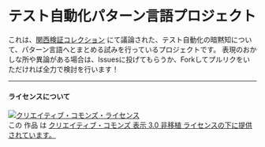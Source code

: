 # テスト自動化パターン言語プロジェクト

これは、[関西検証コレクション](http://connpass.com/series/489/) にて議論された、テスト自動化の暗黙知について、パターン言語へとまとめる試みを行っているプロジェクトです。
表現のおかしな所や異論がある場合は、Issuesに投げてもらうか、Forkしてプルリクをいただければ全力で検討を行います！


---
#### ライセンスについて
<a rel="license" href="http://creativecommons.org/licenses/by/3.0/"><img alt="クリエイティブ・コモンズ・ライセンス" style="border-width:0" src="https://i.creativecommons.org/l/by/3.0/88x31.png" /></a><br />この 作品 は <a rel="license" href="http://creativecommons.org/licenses/by/3.0/">クリエイティブ・コモンズ 表示 3.0 非移植 ライセンスの下に提供されています。</a>
